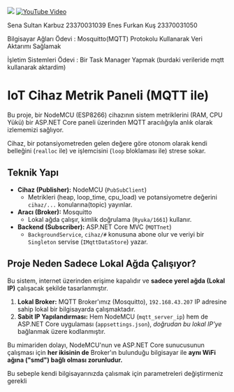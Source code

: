 [![](https://img.youtube.com/vi/<VIDEO_ID>/maxresdefault.jpg)](https://www.youtube.com/watch?v=1NbKHaOdFg4)
[![YouTube Video](https://img.shields.io/badge/Watch%20on-YouTube-red?logo=youtube)](https://www.youtube.com/watch?v=1NbKHaOdFg4)


Sena Sultan Karbuz 23370031039
Enes Furkan Kuş 23370031050

Bilgisayar Ağları Ödevi : Mosquitto(MQTT)  Protokolu Kullanarak Veri Aktarımı Sağlamak 

İşletim Sistemleri Ödevi : Bir Task Manager Yapmak (burdaki verileride mqtt kullanarak aktardim)



# IoT Cihaz Metrik Paneli (MQTT ile)

Bu proje, bir NodeMCU (ESP8266) cihazının sistem metriklerini (RAM, CPU Yükü) bir ASP.NET Core paneli üzerinden MQTT aracılığıyla anlık olarak izlememizi sağlıyor.

Cihaz, bir potansiyometreden gelen değere göre otonom olarak kendi belleğini (`realloc` ile) ve işlemcisini (`loop` bloklaması ile) strese sokar.

## Teknik Yapı

* **Cihaz (Publisher):** NodeMCU (`PubSubClient`)
    * Metrikleri (heap, loop_time, cpu_load) ve potansiyometre değerini `cihaz/...` konularına(topic) yayınlar.
* **Aracı (Broker):** Mosquitto
    * Lokal ağda çalışır, kimlik doğrulama (`Ryuka/1661`) kullanır.
* **Backend (Subscriber):** ASP.NET Core MVC (`MQTTnet`)
    * `BackgroundService`, `cihaz/#` konusuna abone olur ve veriyi bir `Singleton` servise (`IMqttDataStore`) yazar.

## Proje Neden Sadece Lokal Ağda Çalışıyor?

Bu sistem, internet üzerinden erişime kapalıdır ve **sadece yerel ağda (Lokal IP)** çalışacak şekilde tasarlanmıştır.

1.  **Lokal Broker:** MQTT Broker'ımız (Mosquitto), `192.168.43.207` IP adresine sahip lokal bir bilgisayarda çalışmaktadır.
2.  **Sabit IP Yapılandırması:** Hem NodeMCU (`mqtt_server_ip`) hem de ASP.NET Core uygulaması (`appsettings.json`), *doğrudan bu lokal IP'ye* bağlanmak üzere kodlanmıştır.

Bu mimariden dolayı, NodeMCU'nun ve ASP.NET Core sunucusunun çalışması için **her ikisinin de** Broker'ın bulunduğu bilgisayar ile **aynı WiFi ağına ("smd") bağlı olması zorunludur.** 

Bu sebeple kendi bilgisayarınızda çalısmak için parametreleri değiştirmeniz gerekli
